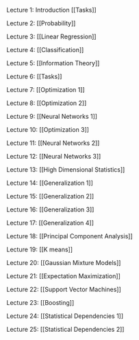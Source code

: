 Lecture 1: Introduction [[Tasks]]

Lecture 2:  [[Probability]]

Lecture 3: [[Linear Regression]]

Lecture 4: [[Classification]]

Lecture 5: [[Information Theory]]

Lecture 6: [[Tasks]]

Lecture 7: [[Optimization 1]]

Lecture 8: [[Optimization 2]]

Lecture 9: [[Neural Networks 1]]

Lecture 10: [[Optimization 3]]

Lecture 11: [[Neural Networks 2]]

Lecture 12: [[Neural Networks 3]]

Lecture 13: [[High Dimensional Statistics]]

Lecture 14: [[Generalization 1]]

Lecture 15: [[Generalization 2]]

Lecture 16: [[Generalization 3]]

Lecture 17: [[Generalization 4]]

Lecture 18: [[Principal Component Analysis]]

Lecture 19: [[K means]]

Lecture 20: [[Gaussian Mixture Models]]

Lecture 21: [[Expectation Maximization]]

Lecture 22: [[Support Vector Machines]]

Lecture 23: [[Boosting]]

Lecture 24: [[Statistical Dependencies 1]]

Lecture 25: [[Statistical Dependencies 2]]